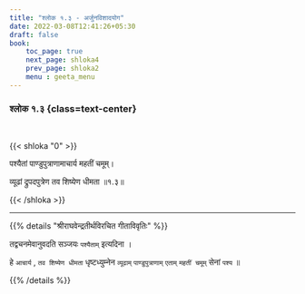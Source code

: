 ```yaml
---
title: "श्लोक १.३ - अर्जुनविशादयोग"
date: 2022-03-08T12:41:26+05:30
draft: false
book:
    toc_page: true
    next_page: shloka4
    prev_page: shloka2
    menu : geeta_menu
---
```


### श्लोक १.३ {class=text-center}

<br/>

{{< shloka  "0" >}}

पश्यैतां पाण्डुपुत्राणामाचार्य महतीं चमूम्।

व्यूढां द्रुपदपुत्रेण तव शिष्येण धीमता ॥१.३॥

{{< /shloka >}}


---

{{% details "श्रीराघवेन्द्रतीर्थविरचित गीताविवृतिः" %}}

तद्वचनमेवानुवदति सञ्जयः  `पश्यैताम्`  इत्यदिना ।

हे `आचार्य` , `तव शिष्येण धीमता` धृष्टध्युम्नेन `व्यूढाम्`  `पाण्डुपुत्राणाम्`  `एताम्`  `महतीं चमूम्`  सेनां `पश्य` ॥

{{% /details %}}

